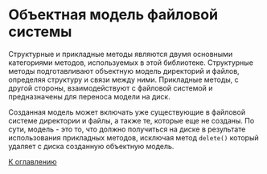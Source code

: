 # Объектная модель файловой системы

Структурные и прикладные методы являются двумя основными категориями методов, используемых в этой библиотеке.
Структурные методы подготавливают объектную модель директорий и файлов, определяя структуру и связи между ними.
Прикладные методы, с другой стороны, взаимодействуют с файловой системой и предназначены для переноса модели на диск.

Созданная модель может включать уже существующие в файловой системе директории и файлы, а также те, которые еще не
созданы. По сути, модель - это то, что должно получиться на диске в результате использования прикладных методов,
исключая метод `delete()` который удаляет с диска созданную объектную модель.

[К оглавлению](../../README.md#руководство)